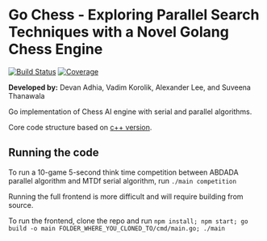 # Go Chess - Exploring Parallel Search Techniques with a Novel Golang Chess Engine
[![Build Status](https://travis-ci.com/Vadman97/GolangChessAI.svg?branch=master)](https://travis-ci.com/Vadman97/GolangChessAI)
[![Coverage](https://codecov.io/gh/Vadman97/GolangChessAI/branch/master/graph/badge.svg?token=IGeQbLUCCM)](https://codecov.io/gh/Vadman97/GolangChessAI)

**Developed by:** Devan Adhia, Vadim Korolik, Alexander Lee, and Suveena Thanawala

Go implementation of Chess AI engine with serial and parallel algorithms.

Core code structure based on [c++ version](https://github.com/Vadman97/ChessAI2).

## Running the code
To run a 10-game 5-second think time competition between ABDADA parallel algorithm and MTDf serial algorithm, run `./main competition`

Running the full frontend is more difficult and will require building from source.

To run the frontend, clone the repo and run `npm install; npm start; go build -o main FOLDER_WHERE_YOU_CLONED_TO/cmd/main.go; ./main`